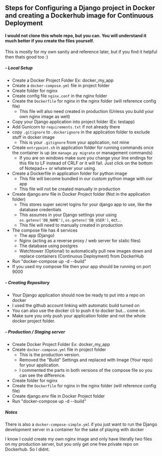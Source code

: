 ## Steps for Configuring a Django project in Docker and creating a Dockerhub image for Continuous Deployment
#### I would not clone this whole repo, but you can. You will understand it much better if you create the files yourself.
This is mostly for my own sanity and reference later, but if you find it helpful then thats good too :) 
##### - Local Setup 
- Create a Docker Project Folder Ex: docker_my_app
- Create a `docker-compose.yml` file in project folder
- Create folder for nginx
- Create config file `nginx.conf` in the nginx folder
- Create the `Dockerfile` for nginx in the nginx folder (will reference config file)
    - This file will also need created in production (Unless you build your own nginx image as well)
- Copy your Django application into project folder (Ex: testapp)
- Add Gunicorn to `requirements.txt` if not already there
- copy `.gitignore` to `.dockerignore` in the application folder to exclude stuff in docker image
    - This is your `.gitignore` from your application, not mine
- Create `entrypoint.sh` in application folder for running commands once the container is up (ex `manage.py migrate` or management commands)
    - If you are on windows make sure you change your line endings for this file to LF 
    instead of CRLF or it will fail. Just click on the bottom of Notepad++ or whatever your using.
- Create a Dockerfile in application folder for python image
    - This file will become bundled in our custom python image with our app
    - This file will not be created manually in production
- Create django.env file in Docker Project folder (Not in the application folder)
    - This stores super secret logins for your django app to use, like the database credentials
    - This assumes in your Django settings your using `os.getenv('DB_NAME')`, `os.getenv('DB_USER')`, ect...
    - This file will need to manually created in production
- The compose file has 4 services
    - The app (Django)
    - Nginx (acting as a reverse proxy / web server for static files)
    - The database using postgres
    - Watchtower (Optional) to automatically pull new images down and replace
     containers (Continuous Deployment) from DockerHub
- Run "docker-compose up -d --build"
- If you used my compose file then your app should be running on port 9000
    
##### - Creating Repository
- Your Django application should now be ready to put into a repo on docker
- I used the github account linking with automatic build turned on
- You can also use the docker cli to push it to docker but... come on.
- Make sure you only push your application folder and not the whole docker project folder.
    
    
##### - Production / Staging server 
- Create Docker Project Folder Ex: docker_my_app
- Create `docker-compose.yml` file in project folder
    - This is the production version.
    - Removed the "Build" Settings and replaced with Image (Your repo) for your application.
    - I commented the parts in both versions of the compose file so you can see the difference. 
- Create folder for nginx
- Create the `Dockerfile` for nginx in the nginx folder (will reference config file)
- Create django.env file in Docker Project folder 
- Run "docker-compose up -d --build"


##### Notes
There is also a `docker-compose-simple.yml` if you just want to run the Django development 
server in a container for the sake of playing with docker

I know I could create my own nginx image and only have literally two files
on my production server, but you only get one free private repo on Dockerhub. So I didnt.



